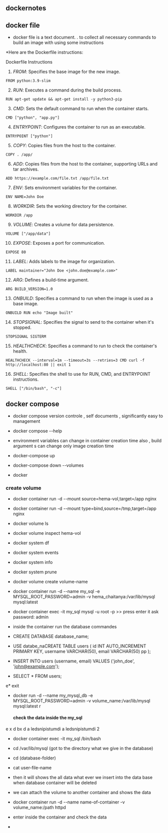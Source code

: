 ## dockernotes

## docker file 

* docker file is a text document. . to collect all necessary commands to build an image with using some instructions 

*Here are the Dockerfile instructions:

Dockerfile Instructions
1. *FROM*: Specifies the base image for the new image.
```
FROM python:3.9-slim
```

2. *RUN*: Executes a command during the build process.
```
RUN apt-get update && apt-get install -y python3-pip
```

3. *CMD*: Sets the default command to run when the container starts.
```
CMD ["python", "app.py"]
```

4. *ENTRYPOINT*: Configures the container to run as an executable.
```
ENTRYPOINT ["python"]
```

5. *COPY*: Copies files from the host to the container.
```
COPY . /app/
```

6. *ADD*: Copies files from the host to the container, supporting URLs and tar archives.
```
ADD https://example.com/file.txt /app/file.txt
```

7. *ENV*: Sets environment variables for the container.
```
ENV NAME=John Doe
```

8. *WORKDIR*: Sets the working directory for the container.
```
WORKDIR /app
```

9. *VOLUME*: Creates a volume for data persistence.
```
VOLUME ["/app/data"]
```

10. *EXPOSE*: Exposes a port for communication.
```
EXPOSE 80
```

11. *LABEL*: Adds labels to the image for organization.
```
LABEL maintainer="John Doe <john.doe@example.com>"
```

12. *ARG*: Defines a build-time argument.
```
ARG BUILD_VERSION=1.0
```

13. *ONBUILD*: Specifies a command to run when the image is used as a base image.
```
ONBUILD RUN echo "Image built"
```

14. *STOPSIGNAL*: Specifies the signal to send to the container when it's stopped.
```
STOPSIGNAL SIGTERM
```

15. *HEALTHCHECK*: Specifies a command to run to check the container's health.
```
HEALTHCHECK --interval=1m --timeout=3s --retries=3 CMD curl -f http://localhost:80 || exit 1
```

16. *SHELL*: Specifies the shell to use for RUN, CMD, and ENTRYPOINT instructions.
```
SHELL ["/bin/bash", "-c"]
```

## docker compose

* docker compose version controle , self documents , significantly easy to management

* docker compose --help

* environment variables can change in container creation time also , build argument s can change only image creation time

* docker-compose up

* docker-compose down --volumes

* docker 

### create volume 

* docker container run -d --mount source=hema-vol,target=/app nginx

* docker container run -d --mount type=bind,source=/tmp,target=/app nginx

* docker volume ls

* docker volume inspect hema-vol

* docker system df

* docker system events

* docker system info

* docker system prune


* docker volume create volume-name

* docker container run -d --name my_sql -e MYSQL_ROOT_PASSWORD=admin -v hema_chaitanya:/var/lib/mysql mysql:latest

* docker container exec -it my_sql mysql -u root -p >> press enter it ask password: admin

* inside the container run the database commandes

* CREATE DATABASE database_name;

* USE databe_naCREATE TABLE users (
    id INT AUTO_INCREMENT PRIMARY KEY,
    username VARCHAR(50),
    email VARCHAR(50) pp
);
  

* INSERT INTO users (username, email) VALUES ('john_doe', 'john@example.com');

* SELECT * FROM users;

e* exit

* docker run -d --name my_mysql_db -e MYSQL_ROOT_PASSWORD=admin -v volume_name:/var/lib/mysql mysql:latest
r
  #### check the data inside the my_sql
e x d bx d a ledsnipistumdi a ledsnipistumdi 2
* docker container exec -it my_sql /bin/bash

* cd /var/lib/mysql (got to the directory what we give in the database)

* cd (database-folder)

* cat user-file-name

* then it will shows the all data what ever we insert into the data base when database container will be deleted 

*  we can attach the volume to another container and shows the data

*  docker container run -d --name name-of-container -v volume_name:/path httpd

*  enter inside the container and check the data

*  

